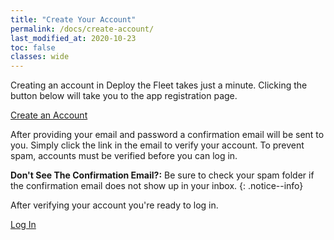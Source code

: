 ```yaml
---
title: "Create Your Account"
permalink: /docs/create-account/
last_modified_at: 2020-10-23
toc: false
classes: wide
---
```


Creating an account in Deploy the Fleet takes just a minute. Clicking the button below will take you to the app registration page.

<a href="https://app.deploythefleet.io?register=true" class="btn btn--info btn--large" target="_blank">Create an Account</a>

After providing your email and password a confirmation email will be sent to you. Simply click the link in the email to verify your account. To prevent spam, accounts must be verified before you can log in.

<i class='fas fa-info-circle'></i> **Don't See The Confirmation Email?:** Be sure to check your spam folder if the confirmation email does not show up in your inbox.
{: .notice--info}

After verifying your account you're ready to log in.

<a href="https://app.deploythefleet.io" class="btn btn--info btn--large" target="_blank">Log In</a>

